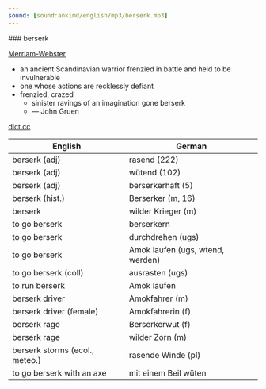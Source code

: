 ```yaml
---
sound: [sound:ankimd/english/mp3/berserk.mp3]
---
```


\### berserk

[Merriam-Webster](https://www.merriam-webster.com/dictionary/berserk)

- an ancient Scandinavian warrior frenzied in battle and held to be invulnerable
- one whose actions are recklessly defiant
- frenzied, crazed
    - sinister ravings of an imagination gone berserk
    - — John Gruen

[dict.cc](https://www.dict.cc/berserk)

| English        | German       |
| -------------- | ------------ |
| berserk (adj) | rasend (222) |
| berserk (adj) | wütend (102) |
| berserk (adj) | berserkerhaft (5) |
| berserk (hist.) | Berserker (m, 16) |
| berserk | wilder Krieger (m) |
| to go berserk | berserkern |
| to go berserk | durchdrehen (ugs) |
| to go berserk | Amok laufen (ugs, wtend, werden) |
| to go berserk (coll) | ausrasten (ugs) |
| to run berserk | Amok laufen |
| berserk driver | Amokfahrer (m) |
| berserk driver (female) | Amokfahrerin (f) |
| berserk rage | Berserkerwut (f) |
| berserk rage | wilder Zorn (m) |
| berserk storms (ecol., meteo.) | rasende Winde (pl) |
| to go berserk with an axe | mit einem Beil wüten |
